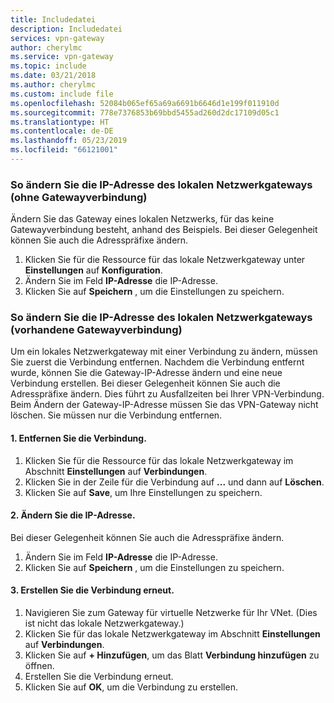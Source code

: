 ```yaml
---
title: Includedatei
description: Includedatei
services: vpn-gateway
author: cherylmc
ms.service: vpn-gateway
ms.topic: include
ms.date: 03/21/2018
ms.author: cherylmc
ms.custom: include file
ms.openlocfilehash: 52084b065ef65a69a6691b6646d1e199f011910d
ms.sourcegitcommit: 778e7376853b69bbd5455ad260d2dc17109d05c1
ms.translationtype: HT
ms.contentlocale: de-DE
ms.lasthandoff: 05/23/2019
ms.locfileid: "66121001"
---
```

### <a name="gwipnoconnection"></a> So ändern Sie die IP-Adresse des lokalen Netzwerkgateways (ohne Gatewayverbindung)

Ändern Sie das Gateway eines lokalen Netzwerks, für das keine Gatewayverbindung besteht, anhand des Beispiels. Bei dieser Gelegenheit können Sie auch die Adresspräfixe ändern.

1. Klicken Sie für die Ressource für das lokale Netzwerkgateway unter **Einstellungen** auf **Konfiguration**.
2. Ändern Sie im Feld **IP-Adresse** die IP-Adresse.
3. Klicken Sie auf **Speichern** , um die Einstellungen zu speichern.

### <a name="gwipwithconnection"></a>So ändern Sie die IP-Adresse des lokalen Netzwerkgateways (vorhandene Gatewayverbindung)

Um ein lokales Netzwerkgateway mit einer Verbindung zu ändern, müssen Sie zuerst die Verbindung entfernen. Nachdem die Verbindung entfernt wurde, können Sie die Gateway-IP-Adresse ändern und eine neue Verbindung erstellen. Bei dieser Gelegenheit können Sie auch die Adresspräfixe ändern. Dies führt zu Ausfallzeiten bei Ihrer VPN-Verbindung. Beim Ändern der Gateway-IP-Adresse müssen Sie das VPN-Gateway nicht löschen. Sie müssen nur die Verbindung entfernen.
 
#### <a name="1-remove-the-connection"></a>1. Entfernen Sie die Verbindung.

1. Klicken Sie für die Ressource für das lokale Netzwerkgateway im Abschnitt **Einstellungen** auf **Verbindungen**.
2. Klicken Sie in der Zeile für die Verbindung auf **...** und dann auf **Löschen**.
3. Klicken Sie auf **Save**, um Ihre Einstellungen zu speichern.

#### <a name="2-modify-the-ip-address"></a>2. Ändern Sie die IP-Adresse.

Bei dieser Gelegenheit können Sie auch die Adresspräfixe ändern.

1. Ändern Sie im Feld **IP-Adresse** die IP-Adresse.
2. Klicken Sie auf **Speichern** , um die Einstellungen zu speichern.

#### <a name="3-recreate-the-connection"></a>3. Erstellen Sie die Verbindung erneut.

1. Navigieren Sie zum Gateway für virtuelle Netzwerke für Ihr VNet. (Dies ist nicht das lokale Netzwerkgateway.)
2. Klicken Sie für das lokale Netzwerkgateway im Abschnitt **Einstellungen** auf **Verbindungen**.
3. Klicken Sie auf **+ Hinzufügen**, um das Blatt **Verbindung hinzufügen** zu öffnen.
4. Erstellen Sie die Verbindung erneut.
5. Klicken Sie auf **OK**, um die Verbindung zu erstellen.